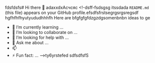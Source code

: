 fdsfdsfs# Hi there 👋
adaxxdxAсчсяс
<!-dsff-fsdsgsg itssdada `README.md` (this file) appears on your GitHub profile.efsdfsfrstsegrgsrgsregsdf
hgfhfhfhyutyududhhhfh
Here are bfgfgfgfdzgzdgsomenbnbn ideas to ge
- 🌱 I’m currently learning ...
- 👯 I’m looking to collaborate on ...
- 🤔 I’m looking for help with ...
- 💬 Ask me about ...
- 📫 
- ⚡ Fun fact: ...
-->ty6yrstefed
sdfsdfsfS
